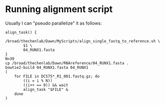 # Running alignment script

Usually I can "pseudo parallelize" it as follows:

```
align_task() {
    /broad/thechenlab/Dawn/MyScripts/align_single_fastq_to_reference.sh \
        $1 \
        04_RUNX1.fasta
}
N=30
cp /broad/thechenlab/Dawn/RNAreference/04_RUNX1.fasta .
bowtie2-build 04_RUNX1.fasta 04_RUNX1
(
    for FILE in DC575*_R1_001.fastq.gz; do
        ((i = i % N))
        ((i++ == 0)) && wait
        align_task "$FILE" &
    done
)
```


